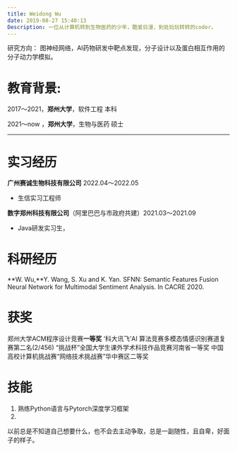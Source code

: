 ```yaml
---
title: Weidong Wu
date: 2019-08-27 15:40:13
Description: 一位从计算机转到生物医药的少年，酷爱日漫，到处玩玩转转的coder。
---
```


研究方向：
图神经网络，AI药物研发中靶点发现，分子设计以及蛋白相互作用的分子动力学模拟。

# 教育背景:

2017～2021，**郑州大学**，软件工程 本科                                 

2021～now ，**郑州大学**，生物与医药 硕士

---

# 实习经历

**广州赛诚生物科技有限公司**  2022.04～2022.05

- 生信实习工程师

**数字郑州科技有限公司**（阿里巴巴与市政府共建）2021.03～2021.09

- Java研发实习生，

# 科研经历

**W. Wu,**Y. Wang, S. Xu and K. Yan. SFNN: Semantic Features Fusion Neural Network for Multimodal Sentiment Analysis.  In CACRE 2020.

# 获奖

郑州大学ACM程序设计竞赛**一等奖**
‘科大讯飞’AI 算法竞赛多模态情感识别赛道复赛第二名(2/456)
“挑战杯”全国大学生课外学术科技作品竞赛河南省一等奖
中国高校计算机挑战赛“网络技术挑战赛”华中赛区二等奖

# 技能

1. 熟练Python语言与Pytorch深度学习框架
2. 

以前总是不知道自己想要什么，也不会去主动争取，总是一副随性，且自卑，好面子的样子。

